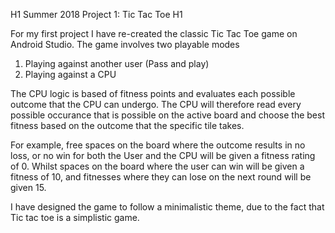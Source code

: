 H1 Summer 2018 Project 1: Tic Tac Toe H1

For my first project I have re-created the classic Tic Tac Toe game on Android Studio. The game involves two playable modes 
  1. Playing against another user (Pass and play)
  2. Playing against a CPU 
  
The CPU logic is based of fitness points and evaluates each possible outcome that the CPU can undergo. The CPU will therefore read every possible occurance that is possible on the active board and choose the best fitness based on the outcome that the specific tile takes. 

For example, free spaces on the board where the outcome results in no loss, or no win for both the User and the CPU will be given a fitness rating of 0. Whilst spaces on the board where the user can win will be given a fitness of 10, and fitnesses where they can lose on the next round will be given 15.

I have designed the game to follow a minimalistic theme, due to the fact that Tic tac toe is a simplistic game. 
